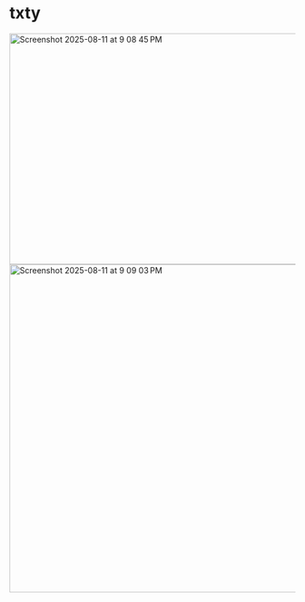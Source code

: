 # txty
<img width="1029" height="407" alt="Screenshot 2025-08-11 at 9 08 45 PM" src="https://github.com/user-attachments/assets/01b1ef87-26a4-4b17-8186-9eea0a6a5f10" />
<img width="1016" height="578" alt="Screenshot 2025-08-11 at 9 09 03 PM" src="https://github.com/user-attachments/assets/023b9898-c4ad-4758-b119-f8adcc9e6c17" />
